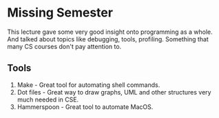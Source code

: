 # Missing Semester

This lecture gave some very good insight onto programming as a whole. And talked about topics
like debugging, tools, profiling. Something that many CS courses don't pay attention to.

## Tools

1. Make - Great tool for automating shell commands.
2. Dot files - Great way to draw graphs, UML and other structures very much needed in CSE.
3. Hammerspoon - Great tool to automate MacOS.
